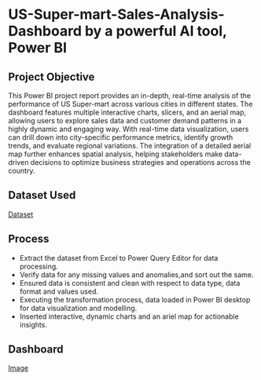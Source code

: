 # US-Super-mart-Sales-Analysis-Dashboard by a powerful AI tool, Power BI

## Project Objective
This Power BI project report provides an in-depth, real-time analysis of the performance of US Super-mart across various cities in different states. The dashboard features multiple interactive charts, slicers, and an aerial map, allowing users to explore sales data and customer demand patterns in a highly dynamic and engaging way. With real-time data visualization, users can drill down into city-specific performance metrics, identify growth trends, and evaluate regional variations. The integration of a detailed aerial map further enhances spatial analysis, helping stakeholders make data-driven decisions to optimize business strategies and operations across the country.

## Dataset Used
<a href="https://github.com/im-arpit15/US-Super-mart-Sales-Analysis/blob/main/Sampledata.xlsx">Dataset</a>

## Process
- Extract the dataset from Excel to Power Query Editor for data processing.
- Verify data for any missing values and anomalies,and sort out the same.
- Ensured data is consistent and clean with respect to data type, data format and values used.
- Executing the transformation process, data loaded in Power BI desktop for data visualization and modelling.
- Inserted interactive, dynamic charts and an ariel map for actionable insights.

## Dashboard
<a href="https://github.com/im-arpit15/US-Super-mart-Sales-Analysis/blob/main/US%20Supermart.png">Image</a>
